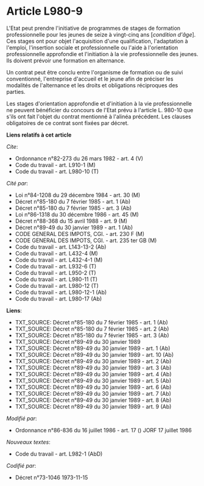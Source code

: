 # Article L980-9

L'Etat peut prendre l'initiative de programmes de stages de formation professionnelle pour les jeunes de seize à vingt-cinq
ans [*condition d'âge*]. Ces stages ont pour objet l'acquisition d'une qualification, l'adaptation à l'emploi, l'insertion
sociale et professionnelle ou l'aide à l'orientation professionnelle approfondie et l'initiation à la vie professionnelle des
jeunes. Ils doivent prévoir une formation en alternance.

Un contrat peut être conclu entre l'organisme de formation ou de suivi conventionné, l'entreprise d'accueil et le jeune afin
de préciser les modalités de l'alternance et les droits et obligations réciproques des parties.

Les stages d'orientation approfondie et d'initiation à la vie professionnelle ne peuvent bénéficier du concours de l'Etat
prévu à l'article L. 980-10 que s'ils ont fait l'objet du contrat mentionné à l'alinéa précédent. Les clauses obligatoires de
ce contrat sont fixées par décret.

**Liens relatifs à cet article**

_Cite_:

  - Ordonnance n°82-273 du 26 mars 1982 - art. 4 (V)
  - Code du travail - art. L910-1 (M)
  - Code du travail - art. L980-10 (T)

_Cité par_:

  - Loi n°84-1208 du 29 décembre 1984 - art. 30 (M)
  - Décret n°85-180 du 7 février 1985 - art. 1 (Ab)
  - Décret n°85-180 du 7 février 1985 - art. 3 (Ab)
  - Loi n°86-1318 du 30 décembre 1986 - art. 45 (M)
  - Décret n°88-368 du 15 avril 1988 - art. 9 (M)
  - Décret n°89-49 du 30 janvier 1989 - art. 1 (Ab)
  - CODE GENERAL DES IMPOTS, CGI. - art. 230 F (M)
  - CODE GENERAL DES IMPOTS, CGI. - art. 235 ter GB (M)
  - Code du travail - art. L143-13-2 (Ab)
  - Code du travail - art. L432-4 (M)
  - Code du travail - art. L432-4-1 (M)
  - Code du travail - art. L932-6 (T)
  - Code du travail - art. L950-2 (T)
  - Code du travail - art. L980-11 (T)
  - Code du travail - art. L980-12 (T)
  - Code du travail - art. L980-12-1 (Ab)
  - Code du travail - art. L980-17 (Ab)

**Liens**:

  - TXT_SOURCE: Décret n°85-180 du 7 février 1985 - art. 1 (Ab)
  - TXT_SOURCE: Décret n°85-180 du 7 février 1985 - art. 2 (Ab)
  - TXT_SOURCE: Décret n°85-180 du 7 février 1985 - art. 3 (Ab)
  - TXT_SOURCE: Décret n°89-49 du 30 janvier 1989
  - TXT_SOURCE: Décret n°89-49 du 30 janvier 1989 - art. 1 (Ab)
  - TXT_SOURCE: Décret n°89-49 du 30 janvier 1989 - art. 10 (Ab)
  - TXT_SOURCE: Décret n°89-49 du 30 janvier 1989 - art. 2 (Ab)
  - TXT_SOURCE: Décret n°89-49 du 30 janvier 1989 - art. 3 (Ab)
  - TXT_SOURCE: Décret n°89-49 du 30 janvier 1989 - art. 4 (Ab)
  - TXT_SOURCE: Décret n°89-49 du 30 janvier 1989 - art. 5 (Ab)
  - TXT_SOURCE: Décret n°89-49 du 30 janvier 1989 - art. 6 (Ab)
  - TXT_SOURCE: Décret n°89-49 du 30 janvier 1989 - art. 7 (Ab)
  - TXT_SOURCE: Décret n°89-49 du 30 janvier 1989 - art. 8 (Ab)
  - TXT_SOURCE: Décret n°89-49 du 30 janvier 1989 - art. 9 (Ab)

_Modifié par_:

  - Ordonnance n°86-836 du 16 juillet 1986 - art. 17 () JORF 17 juillet 1986

_Nouveaux textes_:

  - Code du travail - art. L982-1 (AbD)

_Codifié par_:

  - Décret n°73-1046 1973-11-15
